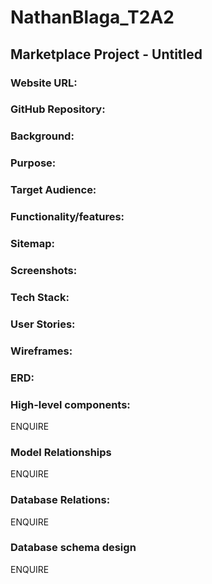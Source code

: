 # NathanBlaga_T2A2

## **Marketplace Project - Untitled**

### **Website URL:**

### **GitHub Repository:**

### **Background:**

### **Purpose:**

### **Target Audience:**

### **Functionality/features:**

### **Sitemap:**

### **Screenshots:**

### **Tech Stack:**

### **User Stories:**

### **Wireframes:**

### **ERD:**

### **High-level components:** 

ENQUIRE

### **Model Relationships**

ENQUIRE

### **Database Relations:**

ENQUIRE

### **Database schema design**

ENQUIRE














